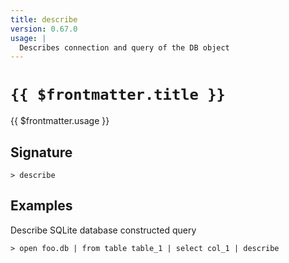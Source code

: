 ```yaml
---
title: describe
version: 0.67.0
usage: |
  Describes connection and query of the DB object
---
```


# <code>{{ $frontmatter.title }}</code>

<div style='white-space: pre-wrap;'>{{ $frontmatter.usage }}</div>

## Signature

```> describe ```

## Examples

Describe SQLite database constructed query
```shell
> open foo.db | from table table_1 | select col_1 | describe
```
